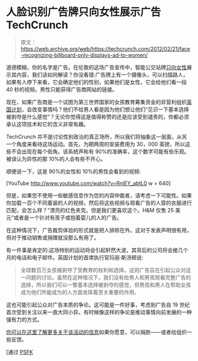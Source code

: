 # 人脸识别广告牌只向女性展示广告 TechCrunch

> 原文：<https://web.archive.org/web/https://techcrunch.com/2012/02/21/face-recognizing-billboard-only-displays-ad-to-women/>

道德模糊，你的名字是广告。在伦敦的这场广告宣传中，智能公交站牌[只向女性](https://web.archive.org/web/20221207175031/http://www.plan-uk.org/news/news-and-features/only-girls-allowed-futuristic-advert/)展示其内容，我们该如何解读？你没看错:广告牌上有一个摄像头，可以扫描路人，如果有人停下来看，它会确定他们的性别，如果他们是女性，它会给他们看一段 40 秒的视频。男性只能获得广告商网站的链接。

现在，如果广告商是一个试图为第三世界国家的女孩教育筹集资金的非营利组织[英国计划](https://web.archive.org/web/20221207175031/http://www.plan-uk.org/)，会改变事情吗？他们不给男人看是因为他们想让他们“见识一下基本选择被剥夺是什么感觉”？无论你觉得这是值得称赞的还是应该受到谴责的，你都必须承认这项技术和它的含义非常有趣。

TechCrunch 并不是讨论性别政治的真正场所，所以我们将抽象这一层面，从另一个角度来看待这场运动。首先，为期两周的安装费用为 30，000 英镑，所以这些不会出现在每个街角。该系统声称有 90%的准确率，这个数字可能有些乐观。被误认为异性的那 10%的人会有些不开心。

顺便说一下，这是 90%的女性和 10%的男性会看到的视频:

[YouTube http://www.youtube.com/watch?v=RnlEY_abtL0 w = 640]

但是，如果您不使用一些敏感信息作为您的内容仲裁者，请考虑一下可能性。如果你加载一百个不同着装的人的视频，然后将这些视频与观看广告的人穿的衣服进行匹配，会怎么样？“漂亮的红色夹克。但是我们更喜欢这个。H&M 仅售 25 美元”或者是一个针对有孩子或抱着婴儿的人的广告。

在这种情况下，广告裁剪体验的形式就是把人排除在外。这对于发表声明很有用，但对于推动销售或捐赠就没那么有用了。

有一件事是肯定的:这场特别的运动将会引起轩然大波，其背后的公司将会接几个月的电话和电子邮件。英国计划的首席执行官玛丽·斯汤顿说:

> 全球数百万女孩被剥夺了受教育的权利和选择。这则广告旨在引起公众对这一问题的讨论。虽然在这种情况下，我们没有给男人和男孩观看完整广告的选择，所以我们可以一瞥基本选择被剥夺的感觉，但男孩和男人在帮助女孩成为他们所能成为的人方面发挥着至关重要的作用。

这也可能引起公众对广告本质的争论。这可能是一件好事，考虑到广告自 19 世纪首次受到关注以来一直大同小异。有时候像这样的争论是推动事情向前发展的一种强有力的方式。

[你可以在这里了解更多关于该活动的信息](https://web.archive.org/web/20221207175031/http://www.plan-uk.org/choices-for-girls/)如果你愿意，可以捐款——或者给组织一些反馈。

[通过 [PSFK](https://web.archive.org/web/20221207175031/http://www.psfk.com/2012/02/facial-recognition-billboard.html)